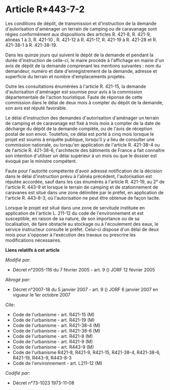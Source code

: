 # Article R*443-7-2

Les conditions de dépôt, de transmission et d'instruction de la demande d'autorisation d'aménager un terrain de camping ou de
caravanage sont régies conformément aux dispositions des articles R. 421-8, R. 421-9, alinéas 1 à 3, R. 421-10 , R. 421-12 à
R. 421-17, R. 421-19 à R. 421-28 et R. 421-38-1 à R. 421-38-19.

Dans les quinze jours qui suivent le dépôt de la demande et pendant la durée d'instruction de celle-ci, le maire procède à
l'affichage en mairie d'un avis de dépôt de la demande comprenant les mentions suivantes : nom du demandeur, numéro et date
d'enregistrement de la demande, adresse et superficie du terrain et nombre d'emplacements projetés.

Outre les consultations énumérées à l'article R. 421-15, la demande d'autorisation d'aménager est soumise pour avis à la
commission départementale de l'action touristique. Faute de réponse de cette commission dans le délai de deux mois à compter
du dépôt de la demande, son avis est réputé favorable.

Le délai d'instruction des demandes d'autorisation d'aménager un terrain de camping et de caravanage est fixé à trois mois à
compter de la date de décharge du dépôt de la demande complète, ou de l'avis de réception postal de son envoi. Toutefois, ce
délai est porté à cinq mois lorsque le projet est soumis à enquête publique, lorsqu'il y a lieu de consulter une commission
nationale, ou lorsqu'en application de l'article R. 421-38-4 ou de l'article R. 421-38-6, l'architecte des bâtiments de
France a fait connaître son intention d'utiliser un délai supérieur à un mois ou que le dossier est évoqué par le ministre
compétent.

Faute pour l'autorité compétente d'avoir adressé notification de la décision dans le délai d'instruction prévu à l'alinéa
précédent, l'autorisation est réputée accordée, sauf dans les cas énumérés à l'article R. 421-19, au 2° de l'article R. 443-9
et lorsque le terrain de camping et de stationnement de caravanes est situé dans une zone délimitée par le préfet, en
application de l'article R. 443-8-3, où l'autorisation ne peut être obtenue de façon tacite.

Lorsque le projet est situé dans une zone de servitude instituée en application de l'article L. 211-12 du code de
l'environnement et est susceptible, en raison de sa nature, de son importance ou de sa localisation, de faire obstacle au
stockage ou à l'écoulement des eaux, le service instructeur consulte le préfet. Celui-ci dispose d'un délai de deux mois pour
s'opposer à l'exécution des travaux ou prescrire les modifications nécessaires.

**Liens relatifs à cet article**

_Modifié par_:

  - Décret n°2005-116 du 7 février 2005 - art. 9 () JORF 12 février 2005

_Abrogé par_:

  - Décret n°2007-18 du 5 janvier 2007 - art. 9 () JORF 6 janvier 2007 en vigueur le 1er octobre 2007

_Cite_:

  - Code de l'urbanisme - art. R421-15 (M)
  - Code de l'urbanisme - art. R421-19 (M)
  - Code de l'urbanisme - art. R421-38-4 (M)
  - Code de l'urbanisme - art. R421-38-6 (M)
  - Code de l'urbanisme - art. R421-8 (M)
  - Code de l'urbanisme - art. R421-9 (M)
  - Code de l'urbanisme - art. R443-9 (M)
  - Code de l'urbanisme R421-8, R421-9, R421-15, R421-38-4, R421-38-6, R421-19, R443-9, R443-8-3
  - Code de l'environnement - art. L211-12 (M)

_Codifié par_:

  - Décret n°73-1023 1973-11-08
